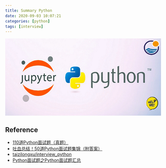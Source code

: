 ```yaml
---
title: Summary Python
date: 2020-09-03 10:07:21
categories: [python]
tags: [interview]
---
```


<img src="/images/python/language/ipython.logo.png" width="500" alt="" />

<!-- more -->




## Reference

- [110道Python面试题（真题）](https://zhuanlan.zhihu.com/p/54430650)
- [吐血总结！50道Python面试题集锦（附答案）](https://blog.csdn.net/sinat_38682860/article/details/94763641)
- [taizilongxu/interview_python](https://github.com/taizilongxu/interview_python)
- [Python面试题之Python面试题汇总](https://www.cnblogs.com/JetpropelledSnake/p/9396511.html)